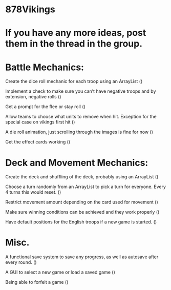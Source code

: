 # 878Vikings 

# If you have any more ideas, post them in the thread in the group. 

# Battle Mechanics:
Create the dice roll mechanic for each troop using an ArrayList ()

Implement a check to make sure you can’t have negative troops and by extension, negative rolls ()

Get a prompt for the flee or stay roll ()

Allow teams to choose what units to remove when hit. Exception for the special case on vikings first hit ()

A die roll animation, just scrolling through the images is fine for now ()

Get the effect cards working ()


# Deck and Movement Mechanics:
Create the deck and shuffling of the deck, probably using an ArrayList ()

Choose a turn randomly from an ArrayList to pick a turn for everyone. Every 4 turns this would reset. ()

Restrict movement amount depending on the card used for movement ()

Make sure winning conditions can be achieved and they work properly ()

Have default positions for the English troops if a new game is started. ()


# Misc.
A functional save system to save any progress, as well as autosave after every round. ()

A GUI to select a new game or load a saved game ()

Being able to forfeit a game ()
